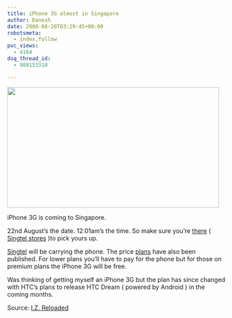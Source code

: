 ```yaml
---
title: iPhone 3G almost in Singapore
author: Danesh
date: 2008-08-20T03:29:45+00:00
robotsmeta:
  - index,follow
pvc_views:
  - 4164
dsq_thread_id:
  - 988153310

---
```

[<img loading="lazy" class="alignnone size-medium wp-image-816" title="apple-iphone-3g-singtel" src="/wp-content/uploads/2008/08/apple-iphone-3g-singtel.jpg" alt="" width="489" height="279" />][1]

iPhone 3G is coming to Singapore.

22nd August&#8217;s the date. 12:01am&#8217;s the time. So make sure you&#8217;re [there][2] ( [Singtel stores][3] )to pick yours up.

[Singtel][4] will be carrying the phone. The price [plans][5] have also been published. For lower plans you&#8217;ll have to pay for the phone but for those on premium plans the iPhone 3G will be free.

Was thinking of getting myself an iPhone 3G but the plan has since changed with HTC&#8217;s plans to release HTC Dream ( powered by Android ) in the coming months.

Source: [I.Z. Reloaded][5]

 [1]: /wp-content/uploads/2008/08/apple-iphone-3g-singtel.jpg
 [2]: http://izreloaded.blogspot.com/2008/08/exclusive-singtel-iphone-updates.html
 [3]: http://home.singtel.com/customer_service/cust_serv_locateus_iphone3g.asp
 [4]: http://home.singtel.com/singtel/index.html#iphone
 [5]: http://izreloaded.blogspot.com/2008/08/official-singtel-iphone-3g-price-plans.html